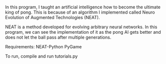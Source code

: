 In this program, I taught an artificial intelligence how to become the ultimate king of pong. This is because of an algorithm I implemented called Neuro Evolution of Augmented Technologies (NEAT). 

NEAT is a method developed for evolving arbitrary neural networks. In this program, we can see the implementation of it as the pong AI gets better and does not let the ball pass after multiple generations. 

Requirements: 
NEAT-Python
PyGame

To run, compile and run tutorials.py
